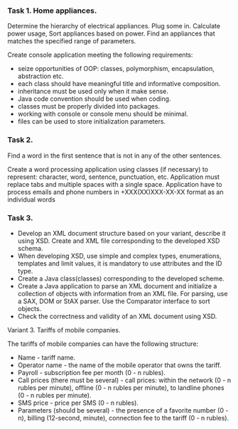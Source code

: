 ### Task 1. Home appliances.
Determine the hierarchy of electrical appliances. Plug some in. Calculate power usage, Sort appliances based on power. Find an appliances that matches the specified range of parameters.

Create console application meeting the following requirements:
* seize opportunities of OOP: classes, polymorphism, encapsulation, abstraction etc.
* each class should have meaningful title and informative composition.
* inheritance must be used only when it make sense.
* Java code convention should be used when coding.
* classes must be properly divided into packages.
* working with console or console menu should be minimal.
* files can be used to store initialization parameters.

### Task 2.
Find a word in the first sentence that is not in any of the other sentences.

Create a word processing application using classes (if necessary) to represent: character, word, sentence, punctuation, etс. Application must replace tabs and multiple spaces with a single space. Application have to process emails and phone numbers in +XXX(XX)XXX-XX-XX format as an individual words

### Task 3.
* Develop an XML document structure based on your variant, describe it using XSD. Create and XML file corresponding to the developed XSD schema.
* When developing XSD, use simple and complex types, enumerations, templates and limit values, it is mandatory to use attributes and the ID type.
* Create a Java class(classes) corresponding to the developed scheme.
* Create a Java application to parse an XML document and initialize a collection of objects with information from an XML file. For parsing, use a SAX, DOM or StAX parser. Use the Comparator interface to sort objects.
* Check the correctness and validity of an XML document using XSD.

Variant 3. Tariffs of mobile companies.

The tariffs of mobile companies can have the following structure:
* Name - tariff name.
* Operator name - the name of the mobile operator that owns the tariff.
* Payroll - subscription fee per month (0 - n rubles).
* Call prices (there must be several) - call prices: within the network (0 - n rubles per minute), offline (0 - n rubles per minute), to landline phones (0 - n rubles per minute).
* SMS price - price per SMS (0 - n rubles).
* Parameters (should be several) - the presence of a favorite number (0 - n), billing (12-second, minute), connection fee to the tariff (0 - n rubles).
